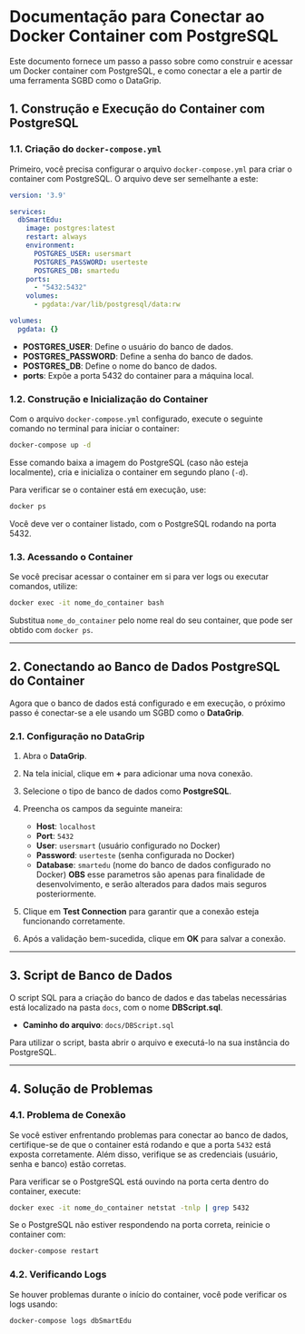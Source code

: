 # Documentação para Conectar ao Docker Container com PostgreSQL

Este documento fornece um passo a passo sobre como construir e acessar um Docker container com PostgreSQL, e como conectar a ele a partir de uma ferramenta SGBD como o DataGrip.

## 1. Construção e Execução do Container com PostgreSQL

### 1.1. Criação do `docker-compose.yml`

Primeiro, você precisa configurar o arquivo `docker-compose.yml` para criar o container com PostgreSQL. O arquivo deve ser semelhante a este:

```yaml
version: '3.9'

services:
  dbSmartEdu:
    image: postgres:latest
    restart: always
    environment:
      POSTGRES_USER: usersmart
      POSTGRES_PASSWORD: userteste
      POSTGRES_DB: smartedu
    ports:
      - "5432:5432"
    volumes:
      - pgdata:/var/lib/postgresql/data:rw

volumes:
  pgdata: {}
```

- **POSTGRES_USER**: Define o usuário do banco de dados.
- **POSTGRES_PASSWORD**: Define a senha do banco de dados.
- **POSTGRES_DB**: Define o nome do banco de dados.
- **ports**: Expõe a porta 5432 do container para a máquina local.

### 1.2. Construção e Inicialização do Container

Com o arquivo `docker-compose.yml` configurado, execute o seguinte comando no terminal para iniciar o container:

```bash
docker-compose up -d
```

Esse comando baixa a imagem do PostgreSQL (caso não esteja localmente), cria e inicializa o container em segundo plano (`-d`).

Para verificar se o container está em execução, use:

```bash
docker ps
```

Você deve ver o container listado, com o PostgreSQL rodando na porta 5432.

### 1.3. Acessando o Container

Se você precisar acessar o container em si para ver logs ou executar comandos, utilize:

```bash
docker exec -it nome_do_container bash
```

Substitua `nome_do_container` pelo nome real do seu container, que pode ser obtido com `docker ps`.

---

## 2. Conectando ao Banco de Dados PostgreSQL do Container

Agora que o banco de dados está configurado e em execução, o próximo passo é conectar-se a ele usando um SGBD como o **DataGrip**.

### 2.1. Configuração no DataGrip

1. Abra o **DataGrip**.
2. Na tela inicial, clique em **+** para adicionar uma nova conexão.
3. Selecione o tipo de banco de dados como **PostgreSQL**.
4. Preencha os campos da seguinte maneira:
   - **Host**: `localhost`
   - **Port**: `5432`
   - **User**: `usersmart` (usuário configurado no Docker)
   - **Password**: `userteste` (senha configurada no Docker)
   - **Database**: `smartedu` (nome do banco de dados configurado no Docker)
**OBS** esse parametros são apenas para finalidade de desenvolvimento, e serão alterados para dados mais seguros posteriormente.
5. Clique em **Test Connection** para garantir que a conexão esteja funcionando corretamente.

6. Após a validação bem-sucedida, clique em **OK** para salvar a conexão.

---

## 3. Script de Banco de Dados

O script SQL para a criação do banco de dados e das tabelas necessárias está localizado na pasta `docs`, com o nome **DBScript.sql**.

- **Caminho do arquivo**: `docs/DBScript.sql`

Para utilizar o script, basta abrir o arquivo e executá-lo na sua instância do PostgreSQL.

---

## 4. Solução de Problemas

### 4.1. Problema de Conexão

Se você estiver enfrentando problemas para conectar ao banco de dados, certifique-se de que o container está rodando e que a porta `5432` está exposta corretamente. Além disso, verifique se as credenciais (usuário, senha e banco) estão corretas.

Para verificar se o PostgreSQL está ouvindo na porta certa dentro do container, execute:

```bash
docker exec -it nome_do_container netstat -tnlp | grep 5432
```

Se o PostgreSQL não estiver respondendo na porta correta, reinicie o container com:

```bash
docker-compose restart
```

### 4.2. Verificando Logs

Se houver problemas durante o início do container, você pode verificar os logs usando:

```bash
docker-compose logs dbSmartEdu
```

